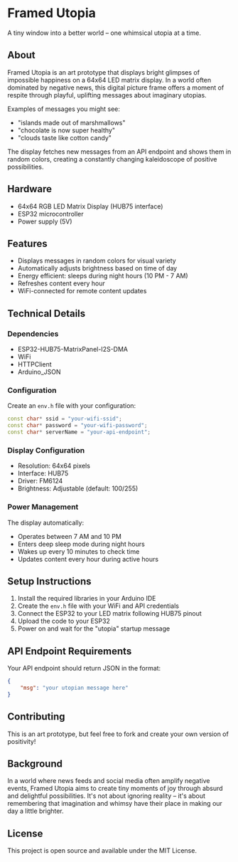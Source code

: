 # Framed Utopia

A tiny window into a better world – one whimsical utopia at a time.

## About

Framed Utopia is an art prototype that displays bright glimpses of impossible happiness on a 64x64 LED matrix display. In a world often dominated by negative news, this digital picture frame offers a moment of respite through playful, uplifting messages about imaginary utopias.

Examples of messages you might see:
- "islands made out of marshmallows"
- "chocolate is now super healthy"
- "clouds taste like cotton candy"

The display fetches new messages from an API endpoint and shows them in random colors, creating a constantly changing kaleidoscope of positive possibilities.

## Hardware

- 64x64 RGB LED Matrix Display (HUB75 interface)
- ESP32 microcontroller
- Power supply (5V)

## Features

- Displays messages in random colors for visual variety
- Automatically adjusts brightness based on time of day
- Energy efficient: sleeps during night hours (10 PM - 7 AM)
- Refreshes content every hour
- WiFi-connected for remote content updates

## Technical Details

### Dependencies

- ESP32-HUB75-MatrixPanel-I2S-DMA
- WiFi
- HTTPClient
- Arduino_JSON

### Configuration

Create an `env.h` file with your configuration:

```cpp
const char* ssid = "your-wifi-ssid";
const char* password = "your-wifi-password";
const char* serverName = "your-api-endpoint";
```

### Display Configuration

- Resolution: 64x64 pixels
- Interface: HUB75
- Driver: FM6124
- Brightness: Adjustable (default: 100/255)

### Power Management

The display automatically:
- Operates between 7 AM and 10 PM
- Enters deep sleep mode during night hours
- Wakes up every 10 minutes to check time
- Updates content every hour during active hours

## Setup Instructions

1. Install the required libraries in your Arduino IDE
2. Create the `env.h` file with your WiFi and API credentials
3. Connect the ESP32 to your LED matrix following HUB75 pinout
4. Upload the code to your ESP32
5. Power on and wait for the "utopia" startup message

## API Endpoint Requirements

Your API endpoint should return JSON in the format:

```json
{
    "msg": "your utopian message here"
}
```

## Contributing

This is an art prototype, but feel free to fork and create your own version of positivity!

## Background

In a world where news feeds and social media often amplify negative events, Framed Utopia aims to create tiny moments of joy through absurd and delightful possibilities. It's not about ignoring reality – it's about remembering that imagination and whimsy have their place in making our day a little brighter.

## License

This project is open source and available under the MIT License.